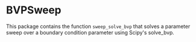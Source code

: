 # BVPSweep

This package contains the function `sweep_solve_bvp` that solves a parameter sweep over a boundary condition parameter using Scipy's solve_bvp.
